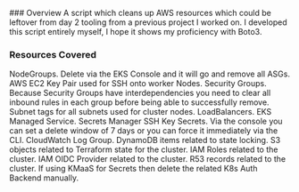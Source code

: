 ### Overview
A script which cleans up AWS resources which could be leftover from day 2 tooling from a previous project I worked on. I developed this script entirely myself, I hope it shows my proficiency with Boto3.


### Resources Covered
NodeGroups. Delete via the EKS Console and it will go and remove all ASGs.
AWS EC2 Key Pair used for SSH onto worker Nodes.
Security Groups. Because Security Groups have interdependencies you need to clear all inbound rules in each group before being able to successfully remove.
Subnet tags for all subnets used for cluster nodes.
LoadBalancers.
EKS Managed Service.
Secrets Manager SSH Key Secrets. Via the console you can set a delete window of 7 days or you can force it immediately via the CLI.
CloudWatch Log Group.
DynamoDB items related to state locking.
S3 objects related to Terraform state for the cluster.
IAM Roles related to the cluster.
IAM OIDC Provider related to the cluster.
R53 records related to the cluster.
If using KMaaS for Secrets then delete the related K8s Auth Backend manually.

